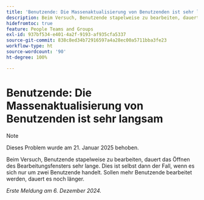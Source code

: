```yaml
---
title: 'Benutzende: Die Massenaktualisierung von Benutzenden ist sehr langsam'
description: Beim Versuch, Benutzende stapelweise zu bearbeiten, dauert das Öffnen des Bearbeitungsfensters sehr lange. Dies ist selbst dann der Fall, wenn es sich nur um zwei Benutzende handelt. Sollen mehr Benutzende bearbeitet werden, dauert es noch länger.
hidefromtoc: true
feature: People Teams and Groups
exl-id: 937bf534-e401-4a2f-9193-af935cfa5337
source-git-commit: 838c8ed34b72916597a4a28ec00a5711bba3fe23
workflow-type: ht
source-wordcount: '90'
ht-degree: 100%

---
```


# Benutzende: Die Massenaktualisierung von Benutzenden ist sehr langsam

>[!NOTE]
>
>Dieses Problem wurde am 21. Januar 2025 behoben.

Beim Versuch, Benutzende stapelweise zu bearbeiten, dauert das Öffnen des Bearbeitungsfensters sehr lange. Dies ist selbst dann der Fall, wenn es sich nur um zwei Benutzende handelt. Sollen mehr Benutzende bearbeitet werden, dauert es noch länger.

_Erste Meldung am 6. Dezember 2024._
